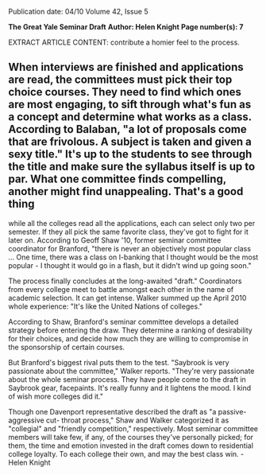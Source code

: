 Publication date: 04/10
Volume 42, Issue 5

**The Great Yale Seminar Draft**
**Author: Helen Knight**
**Page number(s): 7**

EXTRACT ARTICLE CONTENT:
contribute a homier feel to the 
process. 

When interviews are 
finished and applications are 
read, the committees must pick 
their top choice courses. They 
need to find which ones are most 
engaging, to sift through what's 
fun as a concept and determine 
what works as a class. According 
to Balaban, "a lot of proposals 
come that are frivolous. A subject 
is taken and given a sexy title." 
It's up to the students to see 
through the title and make sure 
the syllabus itself is up to par. 
What one committee finds 
compelling, another might find 
unappealing. That's a good thing 
-
while all the colleges read all 
the applications, each can select 
only two per semester. If they 
all pick the same favorite class, 
they've got to fight for it later 
on. According to Geoff Shaw 
'10, former seminar committee 
coordinator for Branford, "there 
is never an objectively most 
popular class ... One time, there 
was a class on I-banking that 
I thought would be the most 
popular - I thought it would go in 
a flash, but it didn't wind up going 
soon." 

The process finally 
concludes at the long-awaited 
"draft." Coordinators from 
every college meet to battle 
amongst each other in the name 
of academic selection. It can get 
intense. Walker summed up the 
April 2010
whole experience: "It's like the 
United Nations of colleges." 

According to Shaw, Branford's 
seminar committee develops a 
detailed strategy before entering 
the draw. They determine a 
ranking of desirability for their 
choices, and decide how much 
they are willing to compromise 
in the sponsorship of certain 
courses. 

But Branford's biggest 
rival puts them to the test. 
"Saybrook is very passionate 
about the committee," Walker 
reports. "They're very passionate 
about the whole seminar process. 
They have people come to the 
draft in Saybrook gear, facepaints. 
It's really funny and it lightens 
the mood. I kind of wish more 
colleges did it." 

Though one Davenport 
representative described the 
draft as "a passive-aggressive cut-
throat process," Shaw and Walker 
categorized it as "collegial" 
and "friendly competition," 
respectively. Most seminar 
committee members will take 
few, if any, of the courses they've 
personally picked; for them, the 
time and emotion invested in the 
draft comes down to residential 
college loyalty. To each college 
their own, and may the best class 
win. 
-Helen Knight